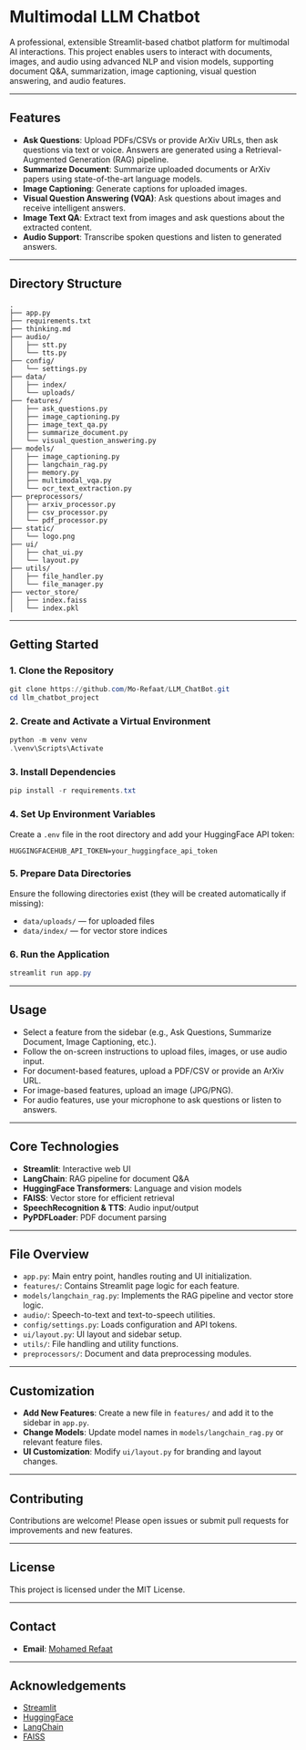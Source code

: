 # Multimodal LLM Chatbot

A professional, extensible Streamlit-based chatbot platform for multimodal AI interactions. This project enables users to interact with documents, images, and audio using advanced NLP and vision models, supporting document Q&A, summarization, image captioning, visual question answering, and audio features.

---

## Features

- **Ask Questions**: Upload PDFs/CSVs or provide ArXiv URLs, then ask questions via text or voice. Answers are generated using a Retrieval-Augmented Generation (RAG) pipeline.
- **Summarize Document**: Summarize uploaded documents or ArXiv papers using state-of-the-art language models.
- **Image Captioning**: Generate captions for uploaded images.
- **Visual Question Answering (VQA)**: Ask questions about images and receive intelligent answers.
- **Image Text QA**: Extract text from images and ask questions about the extracted content.
- **Audio Support**: Transcribe spoken questions and listen to generated answers.

---

## Directory Structure

```
.
├── app.py
├── requirements.txt
├── thinking.md
├── audio/
│   ├── stt.py
│   └── tts.py
├── config/
│   └── settings.py
├── data/
│   ├── index/
│   └── uploads/
├── features/
│   ├── ask_questions.py
│   ├── image_captioning.py
│   ├── image_text_qa.py
│   ├── summarize_document.py
│   └── visual_question_answering.py
├── models/
│   ├── image_captioning.py
│   ├── langchain_rag.py
│   ├── memory.py
│   ├── multimodal_vqa.py
│   └── ocr_text_extraction.py
├── preprocessors/
│   ├── arxiv_processor.py
│   ├── csv_processor.py
│   └── pdf_processor.py
├── static/
│   └── logo.png
├── ui/
│   ├── chat_ui.py
│   └── layout.py
├── utils/
│   ├── file_handler.py
│   └── file_manager.py
├── vector_store/
│   ├── index.faiss
│   └── index.pkl
```

---

## Getting Started

### 1. Clone the Repository

```powershell
git clone https://github.com/Mo-Refaat/LLM_ChatBot.git
cd llm_chatbot_project
```

### 2. Create and Activate a Virtual Environment

```powershell
python -m venv venv
.\venv\Scripts\Activate
```

### 3. Install Dependencies

```powershell
pip install -r requirements.txt
```

### 4. Set Up Environment Variables

Create a `.env` file in the root directory and add your HuggingFace API token:

```
HUGGINGFACEHUB_API_TOKEN=your_huggingface_api_token
```

### 5. Prepare Data Directories

Ensure the following directories exist (they will be created automatically if missing):
- `data/uploads/` — for uploaded files
- `data/index/` — for vector store indices

### 6. Run the Application

```powershell
streamlit run app.py
```

---

## Usage

- Select a feature from the sidebar (e.g., Ask Questions, Summarize Document, Image Captioning, etc.).
- Follow the on-screen instructions to upload files, images, or use audio input.
- For document-based features, upload a PDF/CSV or provide an ArXiv URL.
- For image-based features, upload an image (JPG/PNG).
- For audio features, use your microphone to ask questions or listen to answers.

---

## Core Technologies

- **Streamlit**: Interactive web UI
- **LangChain**: RAG pipeline for document Q&A
- **HuggingFace Transformers**: Language and vision models
- **FAISS**: Vector store for efficient retrieval
- **SpeechRecognition & TTS**: Audio input/output
- **PyPDFLoader**: PDF document parsing

---

## File Overview

- `app.py`: Main entry point, handles routing and UI initialization.
- `features/`: Contains Streamlit page logic for each feature.
- `models/langchain_rag.py`: Implements the RAG pipeline and vector store logic.
- `audio/`: Speech-to-text and text-to-speech utilities.
- `config/settings.py`: Loads configuration and API tokens.
- `ui/layout.py`: UI layout and sidebar setup.
- `utils/`: File handling and utility functions.
- `preprocessors/`: Document and data preprocessing modules.

---

## Customization

- **Add New Features**: Create a new file in `features/` and add it to the sidebar in `app.py`.
- **Change Models**: Update model names in `models/langchain_rag.py` or relevant feature files.
- **UI Customization**: Modify `ui/layout.py` for branding and layout changes.

---

## Contributing

Contributions are welcome! Please open issues or submit pull requests for improvements and new features.

---

## License

This project is licensed under the MIT License.

---

## Contact

- **Email**: [Mohamed Refaat](mailto:morefaat356@gmail.com)

---

## Acknowledgements

- [Streamlit](https://streamlit.io/)
- [HuggingFace](https://huggingface.co/)
- [LangChain](https://python.langchain.com/)
- [FAISS](https://faiss.ai/)
